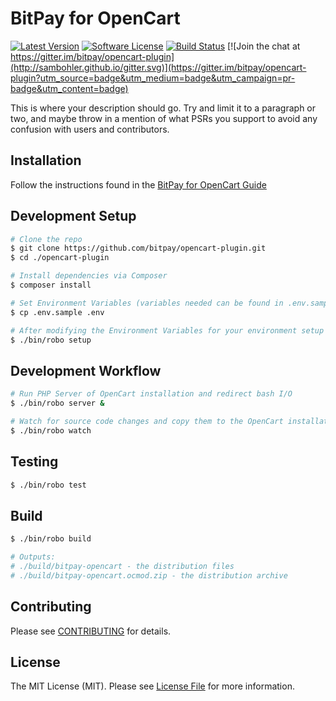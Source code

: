 # BitPay for OpenCart

[![Latest Version](https://img.shields.io/github/release/bitpay/opencart-plugin.svg?style=flat-square)](https://github.com/bitpay/opencart-plugin/releases)
[![Software License](https://img.shields.io/badge/license-MIT-brightgreen.svg?style=flat-square)](LICENSE.md)
[![Build Status](https://img.shields.io/travis/bitpay/opencart-plugin/master.svg?style=flat-square)](https://travis-ci.org/bitpay/opencart-plugin)
[![Join the chat at https://gitter.im/bitpay/opencart-plugin](http://sambohler.github.io/gitter.svg)](https://gitter.im/bitpay/opencart-plugin?utm_source=badge&utm_medium=badge&utm_campaign=pr-badge&utm_content=badge)

This is where your description should go. Try and limit it to a paragraph or two, and maybe throw in a mention of what
PSRs you support to avoid any confusion with users and contributors.

## Installation

Follow the instructions found in the [BitPay for OpenCart Guide](GUIDE.md)

## Development Setup

``` bash
# Clone the repo
$ git clone https://github.com/bitpay/opencart-plugin.git
$ cd ./opencart-plugin

# Install dependencies via Composer
$ composer install

# Set Environment Variables (variables needed can be found in .env.sample)
$ cp .env.sample .env

# After modifying the Environment Variables for your environment setup OpenCart
$ ./bin/robo setup
```

## Development Workflow

``` bash
# Run PHP Server of OpenCart installation and redirect bash I/O
$ ./bin/robo server &

# Watch for source code changes and copy them to the OpenCart installation
$ ./bin/robo watch
```

## Testing

``` bash
$ ./bin/robo test
```

## Build

``` bash
$ ./bin/robo build

# Outputs:
# ./build/bitpay-opencart - the distribution files
# ./build/bitpay-opencart.ocmod.zip - the distribution archive
```

## Contributing

Please see [CONTRIBUTING](CONTRIBUTING.md) for details.

## License

The MIT License (MIT). Please see [License File](LICENSE.md) for more information.
